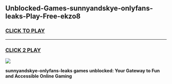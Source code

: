 
## Unblocked-Games-sunnyandskye-onlyfans-leaks-Play-Free-ekzo8
<h3>
<a href="https://premium76.site?title=sunnyandskye-onlyfans-leaks&ref=15A">CLICK TO PLAY</a></h3>
<hr>

<h3>
<a href="https://premium76.site?title=sunnyandskye-onlyfans-leaks&ref=15A">CLICK 2 PLAY</a>
  
</h3>

<a href="https://premium76.site?title=sunnyandskye-onlyfans-leaks&ref=15A"><img src="https://clearcache.store/games.png"></a>


**sunnyandskye-onlyfans-leaks games unblocked: Your Gateway to Fun and Accessible Online Gaming**
